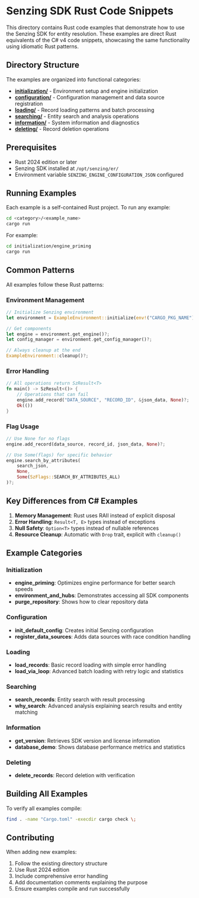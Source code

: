 # Senzing SDK Rust Code Snippets

This directory contains Rust code examples that demonstrate how to use the Senzing SDK for entity resolution. These examples are direct Rust equivalents of the C# v4 code snippets, showcasing the same functionality using idiomatic Rust patterns.

## Directory Structure

The examples are organized into functional categories:

- **[initialization/](initialization/)** - Environment setup and engine initialization
- **[configuration/](configuration/)** - Configuration management and data source registration
- **[loading/](loading/)** - Record loading patterns and batch processing
- **[searching/](searching/)** - Entity search and analysis operations
- **[information/](information/)** - System information and diagnostics
- **[deleting/](deleting/)** - Record deletion operations

## Prerequisites

- Rust 2024 edition or later
- Senzing SDK installed at `/opt/senzing/er/`
- Environment variable `SENZING_ENGINE_CONFIGURATION_JSON` configured

## Running Examples

Each example is a self-contained Rust project. To run any example:

```bash
cd <category>/<example_name>
cargo run
```

For example:
```bash
cd initialization/engine_priming
cargo run
```

## Common Patterns

All examples follow these Rust patterns:

### Environment Management
```rust
// Initialize Senzing environment
let environment = ExampleEnvironment::initialize(env!("CARGO_PKG_NAME"))?;

// Get components
let engine = environment.get_engine()?;
let config_manager = environment.get_config_manager()?;

// Always cleanup at the end
ExampleEnvironment::cleanup()?;
```

### Error Handling
```rust
// All operations return SzResult<T>
fn main() -> SzResult<()> {
    // Operations that can fail
    engine.add_record("DATA_SOURCE", "RECORD_ID", &json_data, None)?;
    Ok(())
}
```

### Flag Usage
```rust
// Use None for no flags
engine.add_record(data_source, record_id, json_data, None)?;

// Use Some(flags) for specific behavior
engine.search_by_attributes(
    search_json,
    None,
    Some(SzFlags::SEARCH_BY_ATTRIBUTES_ALL)
)?;
```

## Key Differences from C# Examples

1. **Memory Management**: Rust uses RAII instead of explicit disposal
2. **Error Handling**: `Result<T, E>` types instead of exceptions
3. **Null Safety**: `Option<T>` types instead of nullable references
4. **Resource Cleanup**: Automatic with `Drop` trait, explicit with `cleanup()`

## Example Categories

### Initialization
- **engine_priming**: Optimizes engine performance for better search speeds
- **environment_and_hubs**: Demonstrates accessing all SDK components
- **purge_repository**: Shows how to clear repository data

### Configuration
- **init_default_config**: Creates initial Senzing configuration
- **register_data_sources**: Adds data sources with race condition handling

### Loading
- **load_records**: Basic record loading with simple error handling
- **load_via_loop**: Advanced batch loading with retry logic and statistics

### Searching
- **search_records**: Entity search with result processing
- **why_search**: Advanced analysis explaining search results and entity matching

### Information
- **get_version**: Retrieves SDK version and license information
- **database_demo**: Shows database performance metrics and statistics

### Deleting
- **delete_records**: Record deletion with verification

## Building All Examples

To verify all examples compile:

```bash
find . -name "Cargo.toml" -execdir cargo check \;
```

## Contributing

When adding new examples:
1. Follow the existing directory structure
2. Use Rust 2024 edition
3. Include comprehensive error handling
4. Add documentation comments explaining the purpose
5. Ensure examples compile and run successfully